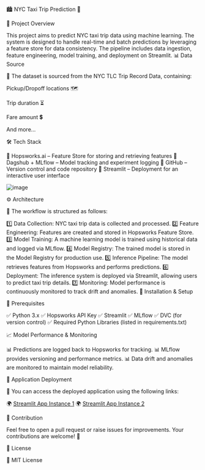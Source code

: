 🏙️ NYC Taxi Trip Prediction 🚖

📌 Project Overview

This project aims to predict NYC taxi trip data using machine learning. The system is designed to handle real-time and batch predictions by leveraging a feature store for data consistency. The pipeline includes data ingestion, feature engineering, model training, and deployment on Streamlit.
📊 Data Source

📍 The dataset is sourced from the NYC TLC Trip Record Data, containing:

Pickup/Dropoff locations 🗺️

Trip duration ⏳

Fare amount 💲

And more…

🛠️ Tech Stack

🔹 Hopsworks.ai – Feature Store for storing and retrieving features
🔹 Dagshub + MLflow – Model tracking and experiment logging
🔹 GitHub – Version control and code repository
🔹 Streamlit – Deployment for an interactive user interface

![image](https://github.com/user-attachments/assets/b47ab273-03e5-447d-86d5-0a9ec6d70cc7)

⚙️ Architecture

📌 The workflow is structured as follows:

1️⃣ Data Collection: NYC taxi trip data is collected and processed.
2️⃣ Feature Engineering: Features are created and stored in Hopsworks Feature Store.
3️⃣ Model Training: A machine learning model is trained using historical data and logged via MLflow.
4️⃣ Model Registry: The trained model is stored in the Model Registry for production use.
5️⃣ Inference Pipeline: The model retrieves features from Hopsworks and performs predictions.
6️⃣ Deployment: The inference system is deployed via Streamlit, allowing users to predict taxi trip details.
7️⃣ Monitoring: Model performance is continuously monitored to track drift and anomalies.
🔧 Installation & Setup

📍 Prerequisites

✅ Python 3.x
✅ Hopsworks API Key
✅ Streamlit
✅ MLflow
✅ DVC (for version control)
✅ Required Python Libraries (listed in requirements.txt)

📈 Model Performance & Monitoring

📊 Predictions are logged back to Hopsworks for tracking.
📊 MLflow provides versioning and performance metrics.
📊 Data drift and anomalies are monitored to maintain model reliability.

🚀 Application Deployment

🔗 You can access the deployed application using the following links:

🌍 [Streamlit App Instance 1](https://nyctaxi-main-skcus3sd3atk2uynxcc2ba.streamlit.app/)
🌍 [Streamlit App Instance 2](https://nyctaxi-main-lezapp8cckencmhp8ydaas6.streamlit.app/)

🤝 Contribution

Feel free to open a pull request or raise issues for improvements. Your contributions are welcome! 🚀

📝 License

📜 MIT License
